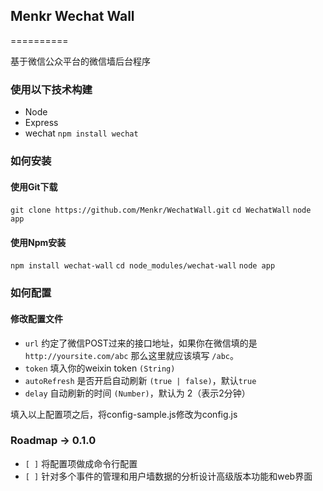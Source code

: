 ## Menkr Wechat Wall
==========

基于微信公众平台的微信墙后台程序

### 使用以下技术构建

- Node
- Express 
- wechat `npm install wechat`

### 如何安装

#### 使用Git下载

`git clone https://github.com/Menkr/WechatWall.git`
`cd WechatWall`
`node app`

#### 使用Npm安装

`npm install wechat-wall`
`cd node_modules/wechat-wall`
`node app`

### 如何配置

#### 修改配置文件

- `url` 约定了微信POST过来的接口地址，如果你在微信填的是 `http://yoursite.com/abc` 那么这里就应该填写 `/abc`。
- `token` 填入你的weixin token `(String)`
- `autoRefresh` 是否开启自动刷新 `(true | false)`，默认`true`
- `delay` 自动刷新的时间 `(Number)`，默认为 2（表示2分钟）

填入以上配置项之后，将config-sample.js修改为config.js

### Roadmap -> 0.1.0

- `[ ]` 将配置项做成命令行配置
- `[ ]` 针对多个事件的管理和用户墙数据的分析设计高级版本功能和web界面